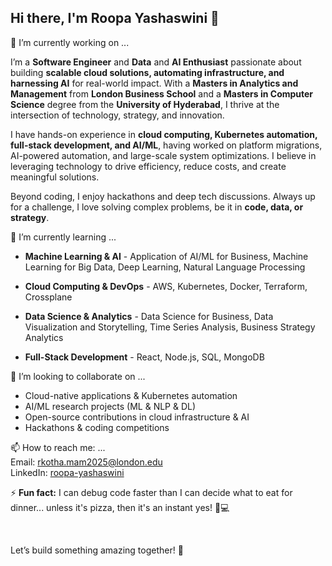## Hi there, I'm Roopa Yashaswini 👋

<!--
**roopa-yashaswini/roopa-yashaswini** is a ✨ _special_ ✨ repository because its `README.md` (this file) appears on your GitHub profile.

Here are some ideas to get you started:
-->
🔭 I’m currently working on ... <br/>

  I’m a **Software Engineer** and **Data** and **AI Enthusiast** passionate about building **scalable cloud solutions, automating infrastructure, and harnessing AI** for real-world impact. With a **Masters in Analytics and Management** from **London Business School** and a **Masters in Computer Science** degree from the **University of Hyderabad**, I thrive at the intersection of technology, strategy, and innovation.

  I have hands-on experience in **cloud computing, Kubernetes automation, full-stack development, and AI/ML**, having worked on platform migrations, AI-powered automation, and large-scale system optimizations. I believe in leveraging technology to drive efficiency, reduce costs, and create meaningful solutions.

  Beyond coding, I enjoy hackathons and deep tech discussions. Always up for a challenge, I love solving complex problems, be it in **code, data, or strategy**.

🌱 I’m currently learning ... <br/>

  - **Machine Learning & AI** - Application of AI/ML for Business, Machine Learning for Big Data, Deep Learning, Natural Language Processing

  - **Cloud Computing & DevOps** - AWS, Kubernetes, Docker, Terraform, Crossplane

  - **Data Science & Analytics** - Data Science for Business, Data Visualization and Storytelling, Time Series Analysis, Business Strategy Analytics

  - **Full-Stack Development** - React, Node.js, SQL, MongoDB

👯 I’m looking to collaborate on ... <br/>

  - Cloud-native applications & Kubernetes automation
  - AI/ML research projects (ML & NLP & DL)
  - Open-source contributions in cloud infrastructure & AI
  - Hackathons & coding competitions
      
📫 How to reach me: ... <br/>
  Email: rkotha.mam2025@london.edu <br/>
  LinkedIn: [roopa-yashaswini](https://www.linkedin.com/in/roopa-yashaswini) <br/>

  
⚡ **Fun fact:** I can debug code faster than I can decide what to eat for dinner... unless it's pizza, then it's an instant yes! 🍕💻

<br/>

Let’s build something amazing together! 🚀
